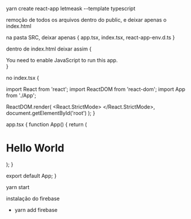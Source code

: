 yarn create react-app letmeask --template typescript

remoção de todos os arquivos dentro do public, e deixar apenas o index.html

na pasta SRC, deixar apenas {
app.tsx,
index.tsx,
react-app-env.d.ts
}

dentro de index.html deixar assim {

  <!DOCTYPE html>
<html lang="en">
  <head>
    <meta charset="utf-8" />
    <meta name="viewport" content="width=device-width, initial-scale=1" />
    <title>letmeask</title>
  </head>
  <body>
    <noscript>You need to enable JavaScript to run this app.</noscript>
    <div id="root"></div>
  </body>
</html>
}

no index.tsx {

import React from 'react';
import ReactDOM from 'react-dom';
import App from './App';

ReactDOM.render(
<React.StrictMode>
<App />
</React.StrictMode>,
document.getElementById('root')
);
}

app.tsx {
function App() {
return (

<h1>Hello World</h1>
);
}

export default App;
}

yarn start

instalação do firebase

- yarn add firebase
